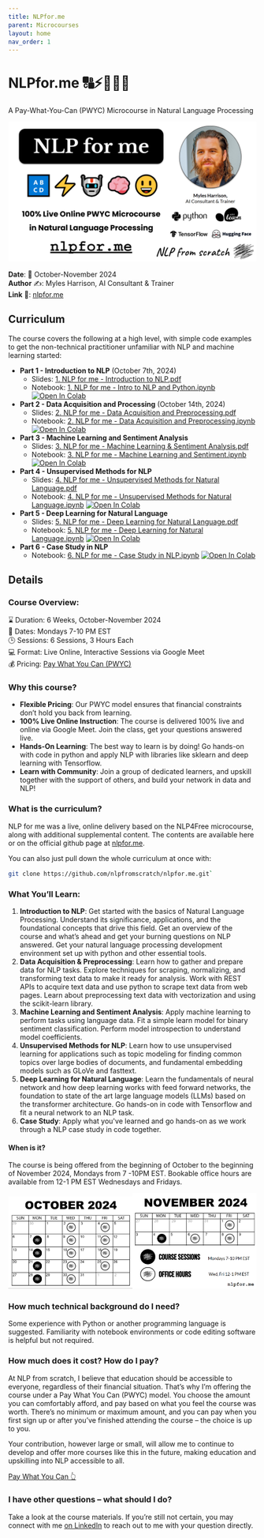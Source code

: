 ```yaml
---
title: NLPfor.me
parent: Microcourses
layout: home
nav_order: 1
---
```


# NLPfor.me 🔠⚡🤖🧠😃

A Pay-What-You-Can (PWYC) Microcourse in Natural Language Processing

<img src="../assets/images/nlpforme_coverimage.png"/>

**Date**: 📅 October-November 2024  
**Author** ✍️: Myles Harrison, AI Consultant & Trainer  
**Link** 🔗: [nlpfor.me](https://nlpfor.me)

## Curriculum
The course covers the following at a high level, with simple code examples to get the non-technical practitioner unfamiliar with NLP and machine learning started:
- **Part 1 - Introduction to NLP** (October 7th, 2024)
  - Slides: <a href="https://github.com/nlpfromscratch/nlpfor.me/blob/master/slides/1. NLP for me - Introduction to NLP.pdf">1. NLP for me - Introduction to NLP.pdf</a> 
  - Notebook: <a href="https://github.com/nlpfromscratch/nlpfor.me/blob/master/notebooks/1. NLP for me - Intro to NLP and Python.ipynb">1. NLP for me - Intro to NLP and Python.ipynb</a>
  <a target="_blank" href="https://colab.research.google.com/github/nlpfromscratch/nlpfor.me/blob/master/notebooks/1. NLP for me - Intro to NLP and Python.ipynb"><img src="https://colab.research.google.com/assets/colab-badge.svg" alt="Open In Colab"/></a>
- **Part 2 - Data Acquisition and Processing** (October 14th, 2024)
  - Slides: <a href="https://github.com/nlpfromscratch/nlpfor.me/blob/master/slides/2. NLP for me - Data Acquisition and Preprocessing.pdf">2. NLP for me - Data Acquisition and Preprocessing.pdf</a> 
  - Notebook: <a href="https://github.com/nlpfromscratch/nlpfor.me/blob/master/notebooks/2. NLP for me - Data Acquisition and Preprocessing.ipynb">2. NLP for me - Data Acquisition and Preprocessing.ipynb</a>
  <a target="_blank" href="https://colab.research.google.com/github/nlpfromscratch/nlpfor.me/blob/master/notebooks/2. NLP for me - Data Acquisition and Preprocessing.ipynb"><img src="https://colab.research.google.com/assets/colab-badge.svg" alt="Open In Colab"/></a>
- **Part 3 - Machine Learning and Sentiment Analysis**
  - Slides: <a href="https://github.com/nlpfromscratch/nlpfor.me/blob/master/slides/3. NLP for me - Machine Learning & Sentiment Analysis.pdf">3. NLP for me - Machine Learning & Sentiment Analysis.pdf</a> 
  - Notebook: <a href="https://github.com/nlpfromscratch/nlpfor.me/blob/master/notebooks/3. NLP for me - Machine Learning and Sentiment.ipynb">3. NLP for me - Machine Learning and Sentiment.ipynb</a>
  <a target="_blank" href="https://colab.research.google.com/github/nlpfromscratch/nlpfor.me/blob/master/notebooks/3. NLP for me - Machine Learning and Sentiment.ipynb"><img src="https://colab.research.google.com/assets/colab-badge.svg" alt="Open In Colab"/></a>  
- **Part 4 - Unsupervised Methods for NLP**
  - Slides: <a href="https://github.com/nlpfromscratch/nlpfor.me/blob/master/slides/4. NLP for me - Unsupervised Methods for Natural Language.pdf">4. NLP for me - Unsupervised Methods for Natural Language.pdf</a> 
  - Notebook: <a href="https://github.com/nlpfromscratch/nlpfor.me/blob/master/notebooks/4. NLP for me - Unsupervised Methods for Natural Language.ipynb">4. NLP for me - Unsupervised Methods for Natural Language.ipynb</a>
  <a target="_blank" href="https://colab.research.google.com/github/nlpfromscratch/nlpfor.me/blob/master/notebooks/4. NLP for me - Unsupervised Methods for Natural Language.ipynb"><img src="https://colab.research.google.com/assets/colab-badge.svg" alt="Open In Colab"/></a>
- **Part 5 - Deep Learning for Natural Language**
  - Slides: <a href="https://github.com/nlpfromscratch/nlpfor.me/blob/master/slides/5. NLP for me - Deep Learning for Natural Language.pdf">5. NLP for me - Deep Learning for Natural Language.pdf</a> 
  - Notebook: <a href="https://github.com/nlpfromscratch/nlpfor.me/blob/master/notebooks/5. NLP for me - Deep Learning for Natural Language.ipynb">5. NLP for me - Deep Learning for Natural Language.ipynb</a>
  <a target="_blank" href="https://colab.research.google.com/github/nlpfromscratch/nlpfor.me/blob/master/notebooks/5. NLP for me - Deep Learning for Natural Language.ipynb"><img src="https://colab.research.google.com/assets/colab-badge.svg" alt="Open In Colab"/></a>  
- **Part 6 - Case Study in NLP**
  - Notebook: <a href="https://github.com/nlpfromscratch/nlpfor.me/blob/master/notebooks/6. NLP for me - Case Study in NLP.ipynb">6. NLP for me - Case Study in NLP.ipynb</a>
  <a target="_blank" href="https://colab.research.google.com/github/nlpfromscratch/nlpfor.me/blob/master/notebooks/6. NLP for me - Case Study in NLP.ipynb"><img src="https://colab.research.google.com/assets/colab-badge.svg" alt="Open In Colab"/></a>

## Details 
### Course Overview:
⌛ Duration: 6 Weeks, October-November 2024  
📅 Dates: Mondays 7-10 PM EST  
🕒 Sessions: 6 Sessions, 3 Hours Each  
💻 Format: Live Online, Interactive Sessions via Google Meet  
💰 Pricing: [Pay What You Can (PWYC)](https://www.nlpfromscratch.com/pwyc)

### Why this course?
- **Flexible Pricing**: Our PWYC model ensures that financial constraints don’t hold you back from learning.
- **100% Live Online Instruction**: The course is delivered 100% live and online via Google Meet. Join the class, get your questions answered live.
- **Hands-On Learning**: The best way to learn is by doing! Go hands-on with code in python and apply NLP with libraries like sklearn and deep learning with Tensorflow.
- **Learn with Community**: Join a group of dedicated learners, and upskill together with the support of others, and build your network in data and NLP!

### What is the curriculum?
NLP for me was a live, online delivery based on the NLP4Free microcourse, along with additional supplemental content. The contents are available here or on the official github page at [nlpfor.me](nlpfor.me).

You can also just pull down the whole curriculum at once with:
```bash
git clone https://github.com/nlpfromscratch/nlpfor.me.git`
```

### What You’ll Learn:
1. **Introduction to NLP**: Get started with the basics of Natural Language Processing. Understand its significance, applications, and the foundational concepts that drive this field. Get an overview of the course and what’s ahead and get your burning questions on NLP answered. Get your natural language processing development environment set up with python and other essential tools.
2. **Data Acquisition & Preprocessing**: Learn how to gather and prepare data for NLP tasks. Explore techniques for scraping, normalizing, and transforming text data to make it ready for analysis. Work with REST APIs to acquire text data and use python to scrape text data from web pages. Learn about preprocessing text data with vectorization and using the scikit-learn library.
3. **Machine Learning and Sentiment Analysis**: Apply machine learning to perform tasks using language data. Fit a simple learn model for binary sentiment classification. Perform model introspection to understand model coefficients.
4. **Unsupervised Methods for NLP**: Learn how to use unsupervised learning for applications such as topic modeling for finding common topics over large bodies of documents, and fundamental embedding models such as GLoVe and fasttext.
5. **Deep Learning for Natural Language**: Learn the fundamentals of neural network and how deep learning works with feed forward networks, the foundation to state of the art large language models (LLMs) based on the transformer architecture. Go hands-on in code with Tensorflow and fit a neural network to an NLP task.
6. **Case Study**: Apply what you've learned and go hands-on as we work through a NLP case study in code together.

#### When is it?
The course is being offered from the beginning of October to the beginning of November 2024, Mondays from 7 -10PM EST. Bookable office hours are available from 12-1 PM EST Wednesdays and Fridays.

<div style="width: 100%">
<img src="../assets/images/nlpforme_calendar_october_new-1.png" style="align:left; width:50%"/><img src="../assets/images/nlpfrome_calendar_november_new.png" style="align:right; width:50%"/>
</div>

### How much technical background do I need?
Some experience with Python or another programming language is suggested. Familiarity with notebook environments or code editing software is helpful but not required.

### How much does it cost? How do I pay?
At NLP from scratch, I believe that education should be accessible to everyone, regardless of their financial situation. That’s why I’m offering the course under a Pay What You Can (PWYC) model. You choose the amount you can comfortably afford, and pay based on what you feel the course was worth. There’s no minimum or maximum amount, and you can pay when you first sign up or after you’ve finished attending the course – the choice is up to you.

Your contribution, however large or small, will allow me to continue to develop and offer more courses like this in the future, making education and upskilling into NLP accessible to all.

[Pay What You Can 👆](https://www.nlpfromscratch.com/pwyc)

### I have other questions – what should I do?
Take a look at the course materials. If you’re still not certain, you may connect with me [on LinkedIn](https://www.linkedin.com/in/mylesharrison/) to reach out to me with your question directly.